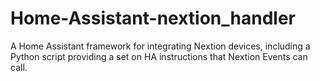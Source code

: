 # Home-Assistant-nextion_handler
A Home Assistant framework for integrating Nextion devices, including a Python script providing a set on HA instructions that Nextion Events can call.
